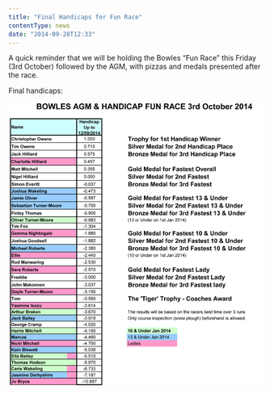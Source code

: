 ```yaml
---
title: "Final Handicaps for Fun Race"
contentType: news
date: "2014-09-28T12:33"
---
```


A quick reminder that we will be holding the Bowles “Fun Race” this Friday (3rd October) followed by the AGM, with pizzas and medals presented after the race.

Final handicaps:

![handicaps](Bowles_Handicap_for_3rd_October.jpg)
